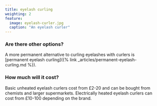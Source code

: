 ```yaml
---
title: eyelash curling
weighting: 2
feature:
  image: eyelash-curler.jpg
  caption: "An eyelash curler"
---
```


### Are there other options?

A more permanent alternative to curling eyelashes with curlers is [permanent eyelash curling]({% link _articles/permanent-eyelash-curling.md %}).

### How much will it cost?

Basic unheated eyelash curlers cost from £2-20 and can be bought from chemists and larger supermarkets. Electrically heated eyelash curlers can cost from £10-100 depending on the brand.
